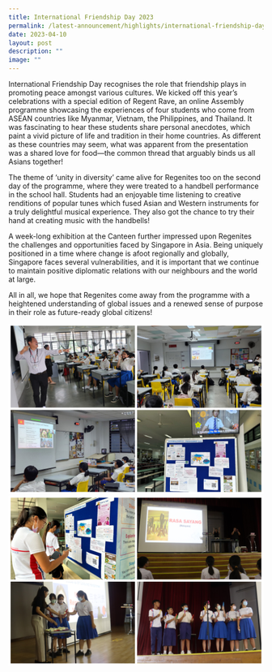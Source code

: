 ```yaml
---
title: International Friendship Day 2023
permalink: /latest-announcement/highlights/international-friendship-day-2023/
date: 2023-04-10
layout: post
description: ""
image: ""
---
```

International Friendship Day recognises the role that friendship plays in promoting peace amongst various cultures. We kicked off this year’s celebrations with a special edition of Regent Rave, an online Assembly programme showcasing the experiences of four students who come from ASEAN countries like Myanmar, Vietnam, the Philippines, and Thailand. It was fascinating to hear these students share personal anecdotes, which paint a vivid picture of life and tradition in their home countries. As different as these countries may seem, what was apparent from the presentation was a shared love for food—the common thread that arguably binds us all Asians together!
 
The theme of ‘unity in diversity’ came alive for Regenites too on the second day of the programme, where they were treated to a handbell performance in the school hall. Students had an enjoyable time listening to creative renditions of popular tunes which fused Asian and Western instruments for a truly delightful musical experience. They also got the chance to try their hand at creating music with the handbells!
 
A week-long exhibition at the Canteen further impressed upon Regenites the challenges and opportunities faced by Singapore in Asia. Being uniquely positioned in a time where change is afoot regionally and globally, Singapore faces several vulnerabilities, and it is important that we continue to maintain positive diplomatic relations with our neighbours and the world at large.
 
All in all, we hope that Regenites come away from the programme with a heightened understanding of global issues and a renewed sense of purpose in their role as future-ready global citizens!

![](/images/Highlights%20Post/IFD2023-1.jpg)
![](/images/Highlights%20Post/IFD2023-2.jpg)